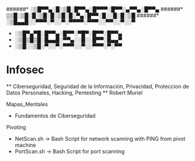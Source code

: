 ######* ░▒█▀▀▄░█░▒█░█▀▀▄░█▀▀▀░█▀▀░▄▀▀▄░█▀▀▄
######* ▒▒█░▒█░█░▒█░█░▒█░█░▀▄░█▀▀░█░░█░█░▒█
######* ░▒█▄▄█░░▀▀▀░▀░░▀░▀▀▀▀░▀▀▀░░▀▀░░▀░░▀

* ░▒█▀▄▀█░█▀▀▄░█▀▀░▀█▀░█▀▀░█▀▀▄
* ░▒█▒█▒█░█▄▄█░▀▀▄░░█░░█▀▀░█▄▄▀
* ░▒█░░▒█░▀░░▀░▀▀▀░░▀░░▀▀▀░▀░▀▀

# Infosec

** Ciberseguridad, Seguridad de la Información, Privacidad, Proteccion de Datos Personales, Hacking, Pentesting **
Robert Muriel           


Mapas_Mentales
- Fundamentos de Ciberseguridad


Pivoting
- NetScan.sh -> Bash Script for network scanning with PING from pivot machine
- PortScan.sh -> Bash Script for port scanning
